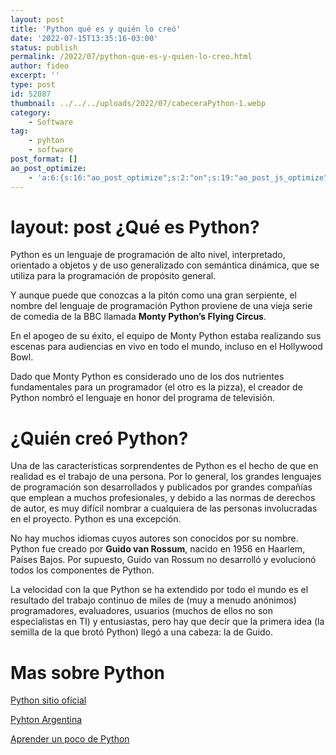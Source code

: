 ```yaml
---
layout: post
title: 'Python qué es y quién lo creó'
date: '2022-07-15T13:35:16-03:00'
status: publish
permalink: /2022/07/python-que-es-y-quien-lo-creo.html
author: fideo
excerpt: ''
type: post
id: 52087
thumbnail: ../../../uploads/2022/07/cabeceraPython-1.webp
category:
    - Software
tag:
    - pyhton
    - software
post_format: []
ao_post_optimize:
    - 'a:6:{s:16:"ao_post_optimize";s:2:"on";s:19:"ao_post_js_optimize";s:2:"on";s:20:"ao_post_css_optimize";s:2:"on";s:12:"ao_post_ccss";s:2:"on";s:16:"ao_post_lazyload";s:2:"on";s:15:"ao_post_preload";s:0:"";}'
---
```

layout: post
¿Qué es Python?
===============

Python es un lenguaje de programación de alto nivel, interpretado, orientado a objetos y de uso generalizado con semántica dinámica, que se utiliza para la programación de propósito general.

Y aunque puede que conozcas a la pitón como una gran serpiente, el nombre del lenguaje de programación Python proviene de una vieja serie de comedia de la BBC llamada **Monty Python’s Flying Circus**.

En el apogeo de su éxito, el equipo de Monty Python estaba realizando sus escenas para audiencias en vivo en todo el mundo, incluso en el Hollywood Bowl.

Dado que Monty Python es considerado uno de los dos nutrientes fundamentales para un programador (el otro es la pizza), el creador de Python nombró el lenguaje en honor del programa de televisión.

¿Quién creó Python?
===================

Una de las características sorprendentes de Python es el hecho de que en realidad es el trabajo de una persona. Por lo general, los grandes lenguajes de programación son desarrollados y publicados por grandes compañías que emplean a muchos profesionales, y debido a las normas de derechos de autor, es muy difícil nombrar a cualquiera de las personas involucradas en el proyecto. Python es una excepción.

No hay muchos idiomas cuyos autores son conocidos por su nombre. Python fue creado por **Guido van Rossum**, nacido en 1956 en Haarlem, Países Bajos. Por supuesto, Guido van Rossum no desarrolló y evolucionó todos los componentes de Python.

La velocidad con la que Python se ha extendido por todo el mundo es el resultado del trabajo continuo de miles de (muy a menudo anónimos) programadores, evaluadores, usuarios (muchos de ellos no son especialistas en TI) y entusiastas, pero hay que decir que la primera idea (la semilla de la que brotó Python) llegó a una cabeza: la de Guido.

Mas sobre Python
================

[Python sitio oficial](https://www.python.org/)

[Pyhton Argentina](https://www.python.org.ar/)

[Aprender un poco de Python](https://www.learnpython.org/es/)